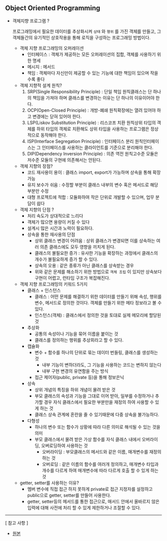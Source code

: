 ## Object Oriented Programming

- 객체지향 프로그램 ?

  프로그래밍에서 필요한 데이터를 추상화시켜 `상태` 와 `행위` 를 가진 객체를 만들고, 그 객체들간의 유기적인 상호작용을 통해 로직을 구성하는 프로그래밍 방법이다.

  - 객체 지향 프로그래밍의 오퍼레이션
    - 인터페이스 : 객체가 제공하는 모든 오퍼레이션의 집합, 객체를 사용하기 위한 명세
    - 메시지 : 메서드
    - 책임 : 객체마다 자신만이 제공할 수 있는 기능에 대한 책임이 있으며 작을 수록 좋다
  - 객체 지향적 설계 원칙?
    1. SRP(Single Responsibility Principle) : 단일 책임 원칙클래스는 단 하나의 책임을 가져야 하며 클래스를 변경하는 이유는 단 하나의 이유이어야 한다.
    2. OCP(Open-Closed Principle) : 개방-폐쇄 원칙확장에는 열려 있어야 하고 변경에는 닫혀 있어야 한다.
    3. LSP(Liskov Substitution Principle) : 리스코프 치환 원칙상위 타입의 객체를 하위 타입의 객체로 치환해도 상위 타입을 사용하는 프로그램은 정상적으로 동작해야 한다.
    4. ISP(Interface Segregation Principle) : 인터페이스 분리 원칙인터페이스는 그 인터페이스를 사용하는 클라이언트를 기준으로 분리해야 한다.
    5. DIP(Dependency Inversion Principle) : 의존 역전 원칙고수준 모듈은 저수준 모듈의 구현에 의존해서는 안된다.
  - 객체 지향의 장점?
    - 코드 재사용이 용이 : 클래스 import, export가 가능하며 상속을 통해 확장 가능
    - 유지 보수가 쉬움 : 수정할 부분이 클래스 내부의 변수 혹은 메서드로 해당 부분만 수정
    - 대형 프로젝트에 적합 : 모듈화하여 작은 단위로 개발할 수 있으며, 업무 분담이 쉽다
  - 객체 지향의 단점 ?
    - 처리 속도가 상대적으로 느리다
    - 객체가 많으면 용량이 커질 수 있다
    - 설계시 많은 시간과 노력이 필요하다.
    - 상속을 통한 재사용의 단점
      - 상위 클래스 변경이 어려움 : 상위 클래스가 변경되면 이를 상속하는 여러 의존 클래스에도 모두 영향을 끼치게 된다.
      - 클래스의 불필요한 증가 : 유사한 기능을 확장하는 과정에서 클래스의 개수가 불필요하게 증가 할 수 있다.
      - 상속의 오용 : 같은 종류가 아닌 클래스를 상속받는 경우
      - 위와 같은 문제를 해소하기 위한 방법으로 `객체 조립` 이 있지만 상속보다 구현이 어렵고, 런타임 구조가 복잡해진다.
  - 객체 지향 프로그래밍의 키워드 5가지
    - 클래스 + 인스턴스
      - 클래스 : 어떤 문제를 해결하기 위한 데이터를 만들기 위해 속성, 행위를 변수, 메서드로 정의한 것이다. 객체를 만들기 위한 메타 정보라고 볼 수 있다.
      - 인스턴스(객체) : 클래스에서 정의한 것을 토대로 실제 메모리에 할당된 것
    - 추상화
      - 공통의 속성이나 기능을 묶어 이름을 붙이는 것
      - 클래스를 정의하는 행위를 추상회라고 할 수 있다.
    - 캡슐화
      - 변수 + 함수를 하나의 단위로 묶는 데이터 번들링, 클래스를 생성하는 것
        - 내부 기능이 변하더라도, 그 기능을 사용하는 코드는 변하지 않는다
        - 내부 구현 변경의 유연함을 주는 방식
      - 접근 제어자(public, private 등)을 통해 정보은닉
    - 상속
      - 상위 개념의 특징을 하위 개념이 물려 받은 것
      - 부모 클래스의 속성과 기능을 그대로 이어 받아, 일부를 수정하거나 추가할 경우 자식 클래스에서 필요한 부분만을 재정의 하여 사용할 수 있게 하는 것
      - 클래스 상속 관계에 혼란을 줄 수 있기때문에 다중 상속을 불가능하다.
    - 다형성
      - 하나의 변수 또는 함수가 상황에 따라 다른 의미로 해석될 수 있는 것을 의미
      - 부모 클래스에서 물려 받은 가상 함수를 자식 클래스 내에서 오버라이딩, 오버로딩하여 사용하는 것
        - 오버라이딩 : 부모클래스의 메서드와 같은 이름, 매개변수를 재정의 하는 것
        - 오버로딩 : 같은 이름의 함수를 여러개 정의하고, 매개변수 타입과 개수를 다르게 하여 매개변수에 따라 다르게 호출 할 수 있게 하는 것
  - getter, setter를 사용하는 이유?
    - 멤버 변수에 직접 접근 하지 못하게 private로 접근 지정자를 설정하고 public으로 getter, setter를 만들어 사용한다.
    - getter, setter등의 메서드를 통한 접근으로, 매서드 안에서 올바르지 않은 입력에 대해 사전에 처리 할 수 있게 제한하거나 조절할 수 있다.



------

[ 참고 사항 ]

- [원본](https://github.com/JaeYeopHan/Interview_Question_for_Beginner/tree/master/Development_common_sense#object-oriented-programming)

